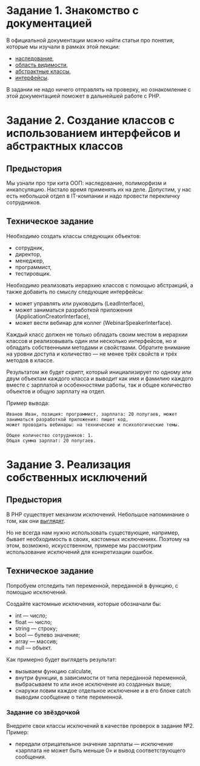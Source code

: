# Задание 1. Знакомство с документацией

В официальной документации можно найти статьи про понятия, которые мы изучали в рамках этой лекции:
* [наследование](https://www.php.net/manual/ru/language.oop5.inheritance.php),
* [область видимости](https://www.php.net/manual/ru/language.oop5.visibility.php),
* [абстрактные классы](https://www.php.net/manual/ru/language.oop5.abstract.php),
* [интерфейсы](https://www.php.net/manual/ru/language.oop5.interfaces.php).

В задании не надо ничего отправлять на проверку, но ознакомление с этой документацией поможет в дальнейшей работе с PHP.

# Задание 2. Создание классов с использованием интерфейсов и абстрактных классов

## Предыстория
Мы узнали про три кита ООП: наследование, полиморфизм и инкапсуляцию. Настало время применять их на деле. Допустим,
у нас есть небольшой отдел в IT-компании и надо провести перекличку сотрудников.

## Техническое задание

Необходимо создать классы следующих объектов:
* сотрудник,
* директор,
* менеджер,
* программист,
* тестировщик.

Необходимо реализовать иерархию классов с помощью абстракций, а также добавить по смыслу следующие
интерфейсы:
* может управлять или руководить (LeadInterface),
* может заниматься разработкой приложения (ApplicationCreatorInterface),
* может вести вебинар для коллег (WebinarSpeakerInterface).

Каждый класс должен не только обладать своим местом в иерархии классов и реализовывать один или несколько интерфейсов,
но и обладать собственными методами и свойствами. Обратите внимание на уровни доступа и количество — не
менее трёх свойств и трёх методов в классе.

Результатом же будет скрипт, который инициализирует по одному или двум объектам каждого класса и выводит как
имя и фамилию каждого вместе с зарплатой и особенностями работы, так и общее количество объектов и общую зарплату
на отдел.

Пример вывода:
```
Иванов Иван, позиция: программист, зарплата: 20 попугаев, может заниматься разработкой приложения: пишет код,
может проводить вебинары: на технические и психологические темы.

Общее количество сотрудников: 1.
Общая сумма зарплат: 20 попугаев.
```


# Задание 3. Реализация собственных исключений

## Предыстория
В PHP существует механизм исключений. Небольшое напоминание о том, как они [выглядят](https://www.php.net/manual/ru/language.exceptions.php).

Но не всегда нам нужно использовать существующие, например, бывает необходимость в своих, кастомных
исключениях. Поэтому на этом, возможно, искусственном, примере мы рассмотрим использование исключений
для конкретизации ошибок.

## Техническое задание
Попробуем отследить тип переменной, переданной в функцию, с помощью исключений.

Создайте кастомные исключения, которые обозначали бы:
* int — число;
* float — число;
* string — строку;
* bool — булево значение;
* array — массив;
* null — объект.

Как примерно будет выглядеть результат:
* вызываем функцию calculate,
* внутри функции, в зависимости от типа переданной переменной, выбрасываем то или иное исключение из созданных выше;
* снаружи ловим каждое отдельное исключение и в его блоке catch выводим сообщение о типе переменной.

### Задание со звёздочкой
Внедрите свои классы исключений в качестве проверок в задание №2.
Пример:
* передали отрицательное значение зарплаты — исключение «зарплата не может быть меньше 0» и вывод соответствующего
  сообщения.


